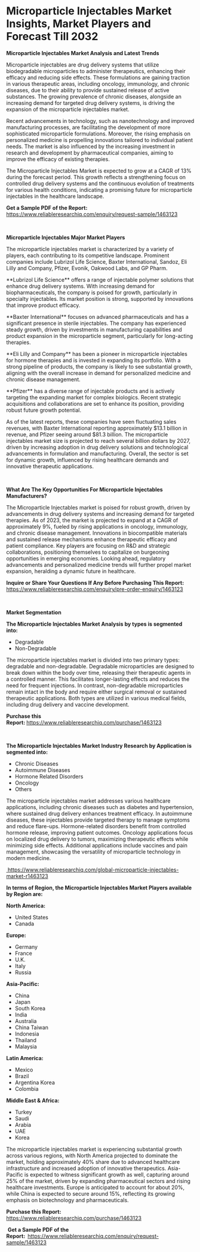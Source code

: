 <p><h1>Microparticle Injectables Market Insights, Market Players and Forecast Till 2032</h1></p><p><strong>Microparticle Injectables Market Analysis and Latest Trends</strong></p>
<p><p>Microparticle injectables are drug delivery systems that utilize biodegradable microparticles to administer therapeutics, enhancing their efficacy and reducing side effects. These formulations are gaining traction in various therapeutic areas, including oncology, immunology, and chronic diseases, due to their ability to provide sustained release of active substances. The growing prevalence of chronic diseases, alongside an increasing demand for targeted drug delivery systems, is driving the expansion of the microparticle injectables market.</p><p>Recent advancements in technology, such as nanotechnology and improved manufacturing processes, are facilitating the development of more sophisticated microparticle formulations. Moreover, the rising emphasis on personalized medicine is propelling innovations tailored to individual patient needs. The market is also influenced by the increasing investment in research and development by pharmaceutical companies, aiming to improve the efficacy of existing therapies.</p><p>The Microparticle Injectables Market is expected to grow at a CAGR of 13% during the forecast period. This growth reflects a strengthening focus on controlled drug delivery systems and the continuous evolution of treatments for various health conditions, indicating a promising future for microparticle injectables in the healthcare landscape.</p></p>
<p><strong>Get a Sample PDF of the Report:&nbsp;</strong> <a href="https://www.reliableresearchiq.com/enquiry/request-sample/1463123?utm_campaign=2325&utm_medium=2&utm_source=Github&utm_content=ia&utm_term=13042025&utm_id=microparticle-injectables">https://www.reliableresearchiq.com/enquiry/request-sample/1463123</a></p>
<p>&nbsp;</p>
<p><strong>Microparticle Injectables Major Market Players</strong></p>
<p><p>The microparticle injectables market is characterized by a variety of players, each contributing to its competitive landscape. Prominent companies include Lubrizol Life Science, Baxter International, Sandoz, Eli Lilly and Company, Pfizer, Evonik, Oakwood Labs, and GP Pharm.</p><p>**Lubrizol Life Science** offers a range of injectable polymer solutions that enhance drug delivery systems. With increasing demand for biopharmaceuticals, the company is poised for growth, particularly in specialty injectables. Its market position is strong, supported by innovations that improve product efficacy.</p><p>**Baxter International** focuses on advanced pharmaceuticals and has a significant presence in sterile injectables. The company has experienced steady growth, driven by investments in manufacturing capabilities and product expansion in the microparticle segment, particularly for long-acting therapies.</p><p>**Eli Lilly and Company** has been a pioneer in microparticle injectables for hormone therapies and is invested in expanding its portfolio. With a strong pipeline of products, the company is likely to see substantial growth, aligning with the overall increase in demand for personalized medicine and chronic disease management.</p><p>**Pfizer** has a diverse range of injectable products and is actively targeting the expanding market for complex biologics. Recent strategic acquisitions and collaborations are set to enhance its position, providing robust future growth potential.</p><p>As of the latest reports, these companies have seen fluctuating sales revenues, with Baxter International reporting approximately $13.1 billion in revenue, and Pfizer seeing around $81.3 billion. The microparticle injectables market size is projected to reach several billion dollars by 2027, driven by increasing adoption in drug delivery solutions and technological advancements in formulation and manufacturing. Overall, the sector is set for dynamic growth, influenced by rising healthcare demands and innovative therapeutic applications.</p></p>
<p>&nbsp;</p>
<p><strong>What Are The Key Opportunities For Microparticle Injectables Manufacturers?</strong></p>
<p><p>The Microparticle Injectables market is poised for robust growth, driven by advancements in drug delivery systems and increasing demand for targeted therapies. As of 2023, the market is projected to expand at a CAGR of approximately 9%, fueled by rising applications in oncology, immunology, and chronic disease management. Innovations in biocompatible materials and sustained release mechanisms enhance therapeutic efficacy and patient compliance. Key players are focusing on R&D and strategic collaborations, positioning themselves to capitalize on burgeoning opportunities in emerging economies. Looking ahead, regulatory advancements and personalized medicine trends will further propel market expansion, heralding a dynamic future in healthcare.</p></p>
<p><strong>Inquire or Share Your Questions If Any Before Purchasing This Report:</strong> <a href="https://www.reliableresearchiq.com/enquiry/pre-order-enquiry/1463123?utm_campaign=2325&utm_medium=2&utm_source=Github&utm_content=ia&utm_term=13042025&utm_id=microparticle-injectables">https://www.reliableresearchiq.com/enquiry/pre-order-enquiry/1463123</a></p>
<p>&nbsp;</p>
<p><strong>Market Segmentation</strong></p>
<p><strong>The Microparticle Injectables Market Analysis by types is segmented into:</strong></p>
<p><ul><li>Degradable</li><li>Non-Degradable</li></ul></p>
<p><p>The microparticle injectables market is divided into two primary types: degradable and non-degradable. Degradable microparticles are designed to break down within the body over time, releasing their therapeutic agents in a controlled manner. This facilitates longer-lasting effects and reduces the need for frequent injections. In contrast, non-degradable microparticles remain intact in the body and require either surgical removal or sustained therapeutic applications. Both types are utilized in various medical fields, including drug delivery and vaccine development.</p></p>
<p><strong>Purchase this Report:&nbsp;</strong><a href="https://www.reliableresearchiq.com/purchase/1463123?utm_campaign=2325&utm_medium=2&utm_source=Github&utm_content=ia&utm_term=13042025&utm_id=microparticle-injectables">https://www.reliableresearchiq.com/purchase/1463123</a></p>
<p>&nbsp;</p>
<p><strong>The Microparticle Injectables Market Industry Research by Application is segmented into:</strong></p>
<p><ul><li>Chronic Diseases</li><li>Autoimmune Diseases</li><li>Hormone Related Disorders</li><li>Oncology</li><li>Others</li></ul></p>
<p><p>The microparticle injectables market addresses various healthcare applications, including chronic diseases such as diabetes and hypertension, where sustained drug delivery enhances treatment efficacy. In autoimmune diseases, these injectables provide targeted therapy to manage symptoms and reduce flare-ups. Hormone-related disorders benefit from controlled hormone release, improving patient outcomes. Oncology applications focus on localized drug delivery to tumors, maximizing therapeutic effects while minimizing side effects. Additional applications include vaccines and pain management, showcasing the versatility of microparticle technology in modern medicine.</p></p>
<p><a href="https://www.reliableresearchiq.com/global-microparticle-injectables-market-r1463123?utm_campaign=2325&utm_medium=2&utm_source=Github&utm_content=ia&utm_term=13042025&utm_id=microparticle-injectables">&nbsp;https://www.reliableresearchiq.com/global-microparticle-injectables-market-r1463123</a></p>
<p><strong>In terms of Region, the Microparticle Injectables Market Players available by Region are:</strong></p>
<p>
    <p> <strong> North America: </strong>
        <ul>
            <li>United States</li>
            <li>Canada</li>
        </ul>
        </p> 
    <p> <strong> Europe: </strong>
        <ul>
            <li>Germany</li>
            <li>France</li>
            <li>U.K.</li>
            <li>Italy</li>
            <li>Russia</li>
        </ul>
        </p> 
    <p> <strong> Asia-Pacific: </strong>
        <ul>
            <li>China</li>
            <li>Japan</li>
            <li>South Korea</li>
            <li>India</li>
            <li>Australia</li>
            <li>China Taiwan</li>
            <li>Indonesia</li>
            <li>Thailand</li>
            <li>Malaysia</li>
        </ul>
        </p> 
    <p> <strong> Latin America: </strong>
        <ul>
            <li>Mexico</li>
            <li>Brazil</li>
            <li>Argentina Korea</li>
            <li>Colombia</li>
        </ul>
        </p> 
    <p> <strong> Middle East & Africa: </strong>
        <ul>
            <li>Turkey</li>
            <li>Saudi</li>
            <li>Arabia</li>
            <li>UAE</li>
            <li>Korea</li>
        </ul>
    </p>
    </p>
<p><p>The microparticle injectables market is experiencing substantial growth across various regions, with North America projected to dominate the market, holding approximately 40% share due to advanced healthcare infrastructure and increased adoption of innovative therapeutics. Asia-Pacific is expected to witness significant growth as well, capturing around 25% of the market, driven by expanding pharmaceutical sectors and rising healthcare investments. Europe is anticipated to account for about 20%, while China is expected to secure around 15%, reflecting its growing emphasis on biotechnology and pharmaceuticals.</p></p>
<p><strong>Purchase this Report: </strong><a href="https://www.reliableresearchiq.com/purchase/1463123?utm_campaign=2325&utm_medium=2&utm_source=Github&utm_content=ia&utm_term=13042025&utm_id=microparticle-injectables">https://www.reliableresearchiq.com/purchase/1463123</a></p>
<p>&nbsp;<strong>Get a Sample PDF of the Report:&nbsp;&nbsp;</strong><a href="https://www.reliableresearchiq.com/enquiry/request-sample/1463123?utm_campaign=2325&utm_medium=2&utm_source=Github&utm_content=ia&utm_term=13042025&utm_id=microparticle-injectables">https://www.reliableresearchiq.com/enquiry/request-sample/1463123</a></p>
<p><strong></strong></p>
<p><p></p><p></p><p></p></p>
